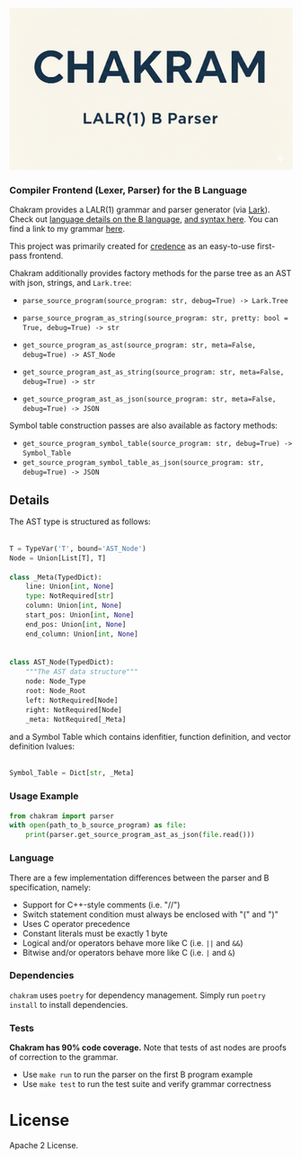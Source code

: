 <img src="docs/chakram-logo.png" width="800px" alt="logo" > </img>


### Compiler Frontend (Lexer, Parser) for the B Language

Chakram provides a LALR(1) grammar and parser generator (via [Lark](https://github.com/lark-parser/lark)). Check out [language details on the B language](https://www.bell-labs.com/usr/dmr/www/btut.pdf), [and syntax here](https://www.bell-labs.com/usr/dmr/www/kbman.html). You can find a link to my grammar [here](https://github.com/jahan-addison/chakram/blob/master/chakram/grammar.lark).

This project was primarily created for [credence](https://github.com/jahan-addison/credence) as an easy-to-use first-pass frontend.

Chakram additionally provides factory methods for the parse tree as an AST with json, strings, and `Lark.tree`:

* `parse_source_program(source_program: str, debug=True) -> Lark.Tree`
* `parse_source_program_as_string(source_program: str, pretty: bool = True, debug=True) -> str`

* `get_source_program_as_ast(source_program: str, meta=False, debug=True) -> AST_Node`
* `get_source_program_ast_as_string(source_program: str, meta=False, debug=True) -> str`
* `get_source_program_ast_as_json(source_program: str, meta=False, debug=True) -> JSON`


Symbol table construction passes are also available as factory methods:
* `get_source_program_symbol_table(source_program: str, debug=True) -> Symbol_Table`
* `get_source_program_symbol_table_as_json(source_program: str, debug=True) -> JSON`


## Details

The AST type is structured as follows:

```python

T = TypeVar('T', bound='AST_Node')
Node = Union[List[T], T]

class _Meta(TypedDict):
    line: Union[int, None]
    type: NotRequired[str]
    column: Union[int, None]
    start_pos: Union[int, None]
    end_pos: Union[int, None]
    end_column: Union[int, None]


class AST_Node(TypedDict):
    """The AST data structure"""
    node: Node_Type
    root: Node_Root
    left: NotRequired[Node]
    right: NotRequired[Node]
    _meta: NotRequired[_Meta]
```

and a Symbol Table which contains idenfitier, function definition, and vector definition lvalues:

```python

Symbol_Table = Dict[str, _Meta]
```

### Usage Example

```python
from chakram import parser
with open(path_to_b_source_program) as file:
    print(parser.get_source_program_ast_as_json(file.read()))
```

### Language

There are a few implementation differences between the parser and B specification, namely:

* Support for C++-style comments (i.e. "//")
* Switch statement condition must always be enclosed with "(" and ")"
* Uses C operator precedence
* Constant literals must be exactly 1 byte
* Logical and/or operators behave more like C (i.e. `||` and `&&`)
* Bitwise and/or operators behave more like C (i.e. `|` and `&`)

### Dependencies

`chakram` uses `poetry` for dependency management. Simply run `poetry install` to install dependencies.

### Tests

**Chakram has 90% code coverage.** Note that tests of ast nodes are proofs of correction to the grammar.

* Use `make run` to run the parser on the first B program example
* Use `make test` to run the test suite and verify grammar correctness


# License

Apache 2 License.
